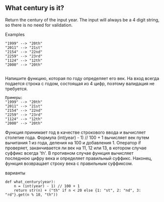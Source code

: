 ## What century is it?

Return the century of the input year. The input will always be a 4 digit string, so there is no need for validation.

Examples

```
"1999" --> "20th"
"2011" --> "21st"
"2154" --> "22nd"
"2259" --> "23rd"
"1124" --> "12th"
"2000" --> "20th"
```

##

Напишите функцию, которая по году определяет его век. На вход всегда подается строка с годом, состоящая из 4 цифр, поэтому валидация не требуется.

```
Примеры:
"1999" --> "20th"
"2011" --> "21st"
"2154" --> "22nd"
"2259" --> "23rd"
"1124" --> "12th"
"2000" --> "20th"
```

Функция принимает год в качестве строкового ввода и вычисляет столетие года. Формула (int(year) - 1) // 100 + 1 вычисляет век путем вычитания 1 из года, деления на 100 и добавления 1. Оператор if проверяет, заканчивается ли век на 11, 12 или 13, в котором случае суффикс всегда 'th'. В противном случае функция вычисляет последнюю цифру века и определяет правильный суффикс. Наконец, функция возвращает строку века с правильным суффиксом.

варианты

```
def what_century(year):
    n = (int(year) - 1) // 100 + 1
    return str(n) + ("th" if n < 20 else {1: "st", 2: "nd", 3: "rd"}.get(n % 10, "th"))
```
